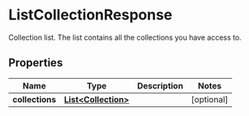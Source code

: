 

# ListCollectionResponse

Collection list. The list contains all the collections you have access to.

## Properties

| Name | Type | Description | Notes |
|------------ | ------------- | ------------- | -------------|
|**collections** | [**List&lt;Collection&gt;**](Collection.md) |  |  [optional] |




